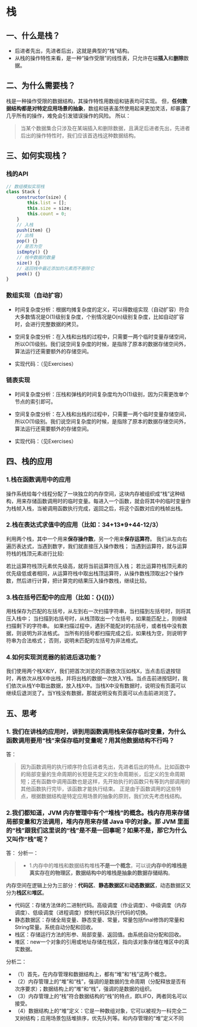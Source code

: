 # 栈

## 一、什么是栈？
* 后进者先出，先进者后出，这就是典型的“栈”结构。
* 从栈的操作特性来看，是一种“操作受限”的线性表，只允许在端**插入**和**删除**数据。

## 二、为什么需要栈？
栈是一种操作受限的数据结构，其操作特性用数组和链表均可实现。
但，**任何数据结构都是对特定应用场景的抽象**，数组和链表虽然使用起来更加灵活，却暴露了几乎所有的操作，难免会引发错误操作的风险。
所以：
> 当某个数据集合只涉及在某端插入和删除数据，且满足后进者先出，先进者后出的操作特性时，我们应该首选栈这种数据结构。

## 三、如何实现栈？

### 栈的API

```javascript
// 数组模拟实现栈
class Stack {
    constructor(size) {
        this.list = [];
        this.size = size;
        this.count = 0;
    }
    // 入栈
    push(item) {}
    // 出栈
    pop() {}
    // 是否为空
    isEmpty() {}
    // 栈中数据的数量
    size() {}
    // 返回栈中最近添加的元素而不删除它
    peek() {}
}
```

### 数组实现（自动扩容）
* 时间复杂度分析：根据均摊复杂度的定义，可以得数组实现（自动扩容）符合大多数情况是O(1)级别复杂度，个别情况是O(n)级别复杂度，比如自动扩容时，会进行完整数据的拷贝。

* 空间复杂度分析：在入栈和出栈的过程中，只需要一两个临时变量存储空间，所以O(1)级别。我们说空间复杂度的时候，是指除了原本的数据存储空间外，算法运行还需要额外的存储空间。

* 实现代码：（见Exercises）

### 链表实现
* 时间复杂度分析：压栈和弹栈的时间复杂度均为O(1)级别，因为只需更改单个节点的索引即可。

* 空间复杂度分析：在入栈和出栈的过程中，只需要一两个临时变量存储空间，所以O(1)级别。我们说空间复杂度的时候，是指除了原本的数据存储空间外，算法运行还需要额外的存储空间。

* 实现代码：（见Exercises）

## 四、栈的应用
### 1.栈在函数调用中的应用
操作系统给每个线程分配了一块独立的内存空间，这块内存被组织成“栈”这种结构，用来存储函数调用时的临时变量。每进入一个函数，就会将其中的临时变量作为栈帧入栈，当被调用函数执行完成，返回之后，将这个函数对应的栈帧出栈。

### 2.栈在表达式求值中的应用（比如：34+13*9+44-12/3）
利用两个栈，其中一个用来**保存操作数**，另一个用来**保存运算符**。
我们从左向右遍历表达式，当遇到数字，我们就直接压入操作数栈；
当遇到运算符，就与运算符栈的栈顶元素进行比较:

若比运算符栈顶元素优先级高，就将当前运算符压入栈；
若比运算符栈顶元素的优先级低或者相同，从运算符栈中取出栈顶运算符，从操作数栈顶取出2个操作数，然后进行计算，把计算完的结果压入操作数栈，继续比较。

### 3.栈在括号匹配中的应用（比如：{}{[()]()}）
用栈保存为匹配的左括号，从左到右一次扫描字符串，当扫描到左括号时，则将其压入栈中；
当扫描到右括号时，从栈顶取出一个左括号，如果能匹配上，则继续扫描剩下的字符串。
如果扫描过程中，遇到不能配对的右括号，或者栈中没有数据，则说明为非法格式。
当所有的括号都扫描完成之后，如果栈为空，则说明字符串为合法格式；
否则，说明未匹配的左括号为非法格式。

### 4.如何实现浏览器的前进后退功能？
我们使用两个栈X和Y，我们把首次浏览的页面依次压如栈X，当点击后退按钮时，再依次从栈X中出栈，并将出栈的数据一次放入Y栈。当点击前进按钮时，我们依次从栈Y中取出数据，放入栈X中。当栈X中没有数据时，说明没有页面可以继续后退浏览了。当Y栈没有数据，那就说明没有页面可以点击前进浏览了。

## 五、思考
### 1. 我们在讲栈的应用时，讲到用函数调用栈来保存临时变量，为什么函数调用要用“栈”来保存临时变量呢？用其他数据结构不行吗？

答：
> 因为函数调用的执行顺序符合后进者先出，先进者后出的特点。比如函数中的局部变量的生命周期的长短是先定义的生命周期长，后定义的生命周期短；还有函数中调用函数也是这样，先开始执行的函数只有等到内部调用的其他函数执行完毕，该函数才能执行结束。
> 正是由于函数调用的这些特点，根据数据结构是特定应用场景的抽象的原则，我们优先考虑栈结构。

### 2.我们都知道，JVM 内存管理中有个“堆栈”的概念。栈内存用来存储局部变量和方法调用，堆内存用来存储 Java 中的对象。那 JVM 里面的“栈”跟我们这里说的“栈”是不是一回事呢？如果不是，那它为什么又叫作“栈”呢？

答：
分析一：
> * 1.内存中的堆栈和数据结构堆栈**不是一个概念**，可以说**内存中的堆栈是真实存在的物理区，数据结构中的堆栈是抽象的数据存储结构**。

内存空间在逻辑上分为三部分：**代码区**、**静态数据区**和**动态数据区**，动态数据区又分为**栈区**和**堆区**。

* 代码区：存储方法体的二进制代码。高级调度（作业调度）、中级调度（内存调度）、低级调度（进程调度）控制代码区执行代码的切换。
* 静态数据区：存储全局变量、静态变量、常量，常量包括final修饰的常量和String常量。系统自动分配和回收。
* 栈区：存储运行方法的形参、局部变量、返回值。由系统自动分配和回收。
* 堆区：new一个对象的引用或地址存储在栈区，指向该对象存储在堆区中的真实数据。

分析二：

* （1）首先，在内存管理和数据结构上，都有“堆”和“栈”这两个概念。
* （2）内存管理上的“堆”和“栈”，强调的是数据的生命周期（分配释放是否有次序要求）；数据结构上的“堆”和“栈”，强调的是数据的组织。
* （3）内存管理上的“栈”符合数据结构的“栈”的特点，即LIFO，两者同名可以接受。
* （4）数据结构上的“堆”定义：它是一种数组对象，它可以被视为一科完全二叉树结构；应用场景包括堆排序，优先队列等。和内存管理的“堆”定义不同